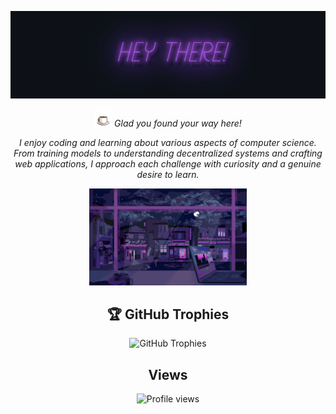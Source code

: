 

<p align="center">
  <img height="140px" src="https://github.com/Sarayu-T/Sarayu-T/blob/main/assets/hey2.svg" /> 
</p>


<p align="center" justify-content="center">
  <img height="28px" src="https://github.com/Sarayu-T/Sarayu-T/blob/main/assets/coffee.svg" />
  <i>Glad you found your way here!</i>
</p>
<p align="center">
  <i>I enjoy coding and learning about various aspects of computer science. From training models to understanding decentralized systems and crafting web applications, I approach each challenge with curiosity and a genuine desire to learn.</i>
</p>


<p align="center">
  <img width="50%" src="https://github.com/Sarayu-T/Sarayu-T/blob/main/assets/laptop.svg" />
</p>


<h2 align="center">🏆 GitHub Trophies</h2>
<p align="center">
  <img src="https://github-profile-trophy.vercel.app/?username=Sarayu-T&theme=nord&no-frame=false&no-bg=true&margin-w=4" alt="GitHub Trophies">
</p>


<h2 align="center">Views</h2>
<p align="center">
  <img src="https://komarev.com/ghpvc/?username=Sarayu-T&label=Profile%20views&color=0e75b6&style=flat" alt="Profile views">
</p>
